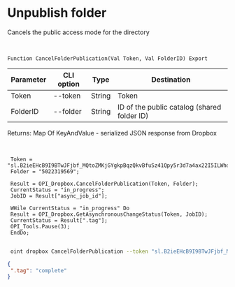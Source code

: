 ﻿---
sidebar_position: 2
---

# Unpublish folder
 Cancels the public access mode for the directory


<br/>


`Function CancelFolderPublication(Val Token, Val FolderID) Export`

 | Parameter | CLI option | Type | Destination |
 |-|-|-|-|
 | Token | --token | String | Token |
 | FolderID | --folder | String | ID of the public catalog (shared folder ID) |

 
 Returns: Map Of KeyAndValue - serialized JSON response from Dropbox

<br/>




```bsl title="Code example"
 Token = "sl.B2ieEHcB9I9BTwJFjbf_MQtoZMKjGYgkpBqzQkvBfuSz41Qpy5r3d7a4ax22I5ILWhd9KLbN5L...";
 Folder = "5022319569";
 
 Result = OPI_Dropbox.CancelFolderPublication(Token, Folder);
 CurrentStatus = "in_progress";
 JobID = Result["async_job_id"];
 
 WHile CurrentStatus = "in_progress" Do
 Result = OPI_Dropbox.GetAsynchronousChangeStatus(Token, JobID);
 CurrentStatus = Result[".tag"];
 OPI_Tools.Pause(3);
 EndDo;
```
	


```sh title="CLI command example"
 
 oint dropbox CancelFolderPublication --token "sl.B2ieEHcB9I9BTwJFjbf_MQtoZMKjGYgkpBqzQkvBfuSz41Qpy5r3d7a4ax22I5ILWhd9KLbN5L..." --folder %folder%

```

```json title="Result"
{
 ".tag": "complete"
}
```
